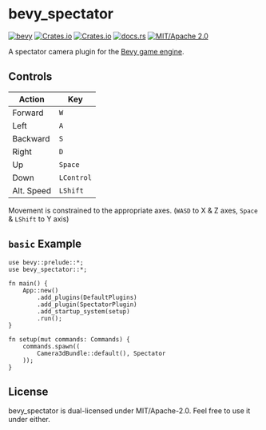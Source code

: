 # bevy_spectator
[![bevy](https://img.shields.io/badge/Bevy-0.9-blue)](https://crates.io/crates/bevy/0.9.0)
[![Crates.io](https://img.shields.io/crates/v/bevy_spectator)](https://crates.io/crates/bevy_spectator)
[![Crates.io](https://img.shields.io/crates/d/bevy_spectator)](https://crates.io/crates/bevy_spectator)
[![docs.rs](https://img.shields.io/docsrs/bevy_spectator)](https://docs.rs/bevy_spectator/)
[![MIT/Apache 2.0](https://img.shields.io/badge/license-MIT%2FApache-blue.svg)](https://github.com/JonahPlusPlus/bevy_spectator#license)

A spectator camera plugin for the [Bevy game engine](https://bevyengine.org/).

## Controls

|Action|Key|
|-|-|
|Forward|`W`|
|Left|`A`|
|Backward|`S`|
|Right|`D`|
|Up|`Space`|
|Down|`LControl`|
|Alt. Speed|`LShift`|

Movement is constrained to the appropriate axes. (`WASD` to X & Z axes, `Space` & `LShift` to Y axis)

## `basic` Example
```
use bevy::prelude::*;
use bevy_spectator::*;

fn main() {
    App::new()
        .add_plugins(DefaultPlugins)
        .add_plugin(SpectatorPlugin)
        .add_startup_system(setup)
        .run();
}

fn setup(mut commands: Commands) {
    commands.spawn((
        Camera3dBundle::default(), Spectator
    ));
}
```

## License
bevy_spectator is dual-licensed under MIT/Apache-2.0. Feel free to use it under either.
